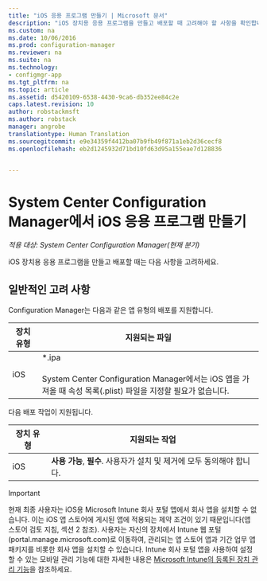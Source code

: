 ```yaml
---
title: "iOS 응용 프로그램 만들기 | Microsoft 문서"
description: "iOS 장치용 응용 프로그램을 만들고 배포할 때 고려해야 할 사항을 확인합니다."
ms.custom: na
ms.date: 10/06/2016
ms.prod: configuration-manager
ms.reviewer: na
ms.suite: na
ms.technology:
- configmgr-app
ms.tgt_pltfrm: na
ms.topic: article
ms.assetid: d5420109-6538-4430-9ca6-db352ee84c2e
caps.latest.revision: 10
author: robstackmsft
ms.author: robstack
manager: angrobe
translationtype: Human Translation
ms.sourcegitcommit: e9e34359f4412ba07b9fb49f871a1eb2d36cecf8
ms.openlocfilehash: eb2d1245932d71bd10fd63d95a155eae7d128836


---
```

# <a name="create-ios-applications-with-system-center-configuration-manager"></a>System Center Configuration Manager에서 iOS 응용 프로그램 만들기

*적용 대상: System Center Configuration Manager(현재 분기)*

iOS 장치용 응용 프로그램을 만들고 배포할 때는 다음 사항을 고려하세요.  

## <a name="general-considerations"></a>일반적인 고려 사항  
 Configuration Manager는 다음과 같은 앱 유형의 배포를 지원합니다.  

|장치 유형|지원되는 파일|  
|-----------------|---------------------|  
|iOS|*.ipa<br /><br /> System Center Configuration Manager에서는 iOS 앱을 가져올 때 속성 목록(.plist) 파일을 지정할 필요가 없습니다.|  

 다음 배포 작업이 지원됩니다.  

|장치 유형|지원되는 작업|  
|-----------------|-----------------------|  
|iOS|**사용 가능**, **필수**. 사용자가 설치 및 제거에 모두 동의해야 합니다.

> [!IMPORTANT]  
>  현재 최종 사용자는 iOS용 Microsoft Intune 회사 포털 앱에서 회사 앱을 설치할 수 없습니다. 이는 iOS 앱 스토어에 게시된 앱에 적용되는 제약 조건이 있기 때문입니다(앱 스토어 검토 지침, 섹션 2 참조). 사용자는 자신의 장치에서 Intune 웹 포털(portal.manage.microsoft.com)로 이동하여, 관리되는 앱 스토어 앱과 기간 업무 앱 패키지를 비롯한 회사 앱을 설치할 수 있습니다. Intune 회사 포털 앱을 사용하여 설정할 수 있는 모바일 관리 기능에 대한 자세한 내용은 [Microsoft Intune의 등록된 장치 관리 기능](https://technet.microsoft.com/library/dn600287.aspx)을 참조하세요.  



<!--HONumber=Dec16_HO1-->


